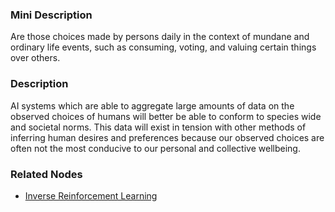 ### Mini Description

Are those choices made by persons daily in the context of mundane and ordinary life events, such as consuming, voting, and valuing certain things over others.

### Description

AI systems which are able to aggregate large amounts of data on the observed choices of humans will better be able to conform to species wide and societal norms. This data will exist in tension with other methods of inferring human desires and preferences because our observed choices are often not the most conducive to our personal and collective wellbeing.

### Related Nodes

- [Inverse Reinforcement Learning](/Value_Alignment/Validation/Technical_Value_Alignment/Robust_Human_Imitation/Inverse_Reinforcement_Learning/Inverse_Reinforcement_Learning.md)
